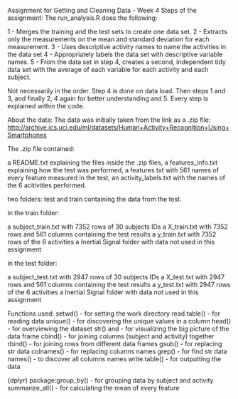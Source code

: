 Assignment for Getting and Cleaning Data - Week 4
Steps of the assignment:
The run_analysis.R does the following:

1 - Merges the training and the test sets to create one data set. 2 - Extracts only the measurements on the mean and standard deviation for each measurement. 3 - Uses descriptive activity names to name the activities in the data set 4 - Appropriately labels the data set with descriptive variable names. 5 - From the data set in step 4, creates a second, independent tidy data set with the average of each variable for each activity and each subject.

Not necessarily in the order. Step 4 is done on data load. Then steps 1 and 3, and finally 2, 4 again for better understanding and 5. Every step is explained within the code.

About the data:
The data was initially taken from the link as a .zip file: http://archive.ics.uci.edu/ml/datasets/Human+Activity+Recognition+Using+Smartphones

The .zip file contained:

a README.txt explaining the files inside the .zip files, a features_info.txt explaining how the test was performed, a features.txt with 561 names of every feature measured in the test, an activity_labels.txt with the names of the 6 acitivities performed.

two folders: test and train containing the data from the test.

in the train folder:

a subject_train.txt with 7352 rows of 30 subjects IDs a X_train.txt with 7352 rows and 561 columns containing the test results a y_train.txt with 7352 rows of the 6 activities a Inertial Signal folder with data not used in this assignment

in the test folder:

a subject_test.txt with 2947 rows of 30 subjects IDs a X_test.txt with 2947 rows and 561 columns containing the test results a y_test.txt with 2947 rows of the 6 activities a Inertial Signal folder with data not used in this assignment

Functions used:
setwd() - for setting the work directory read.table() - for reading data unique() - for discovering the unique values in a column head() - for overviewing the dataset str() and - for visualizing the big picture of the data frame cbind() - for joining columns (subject and activity) together rbind() - for joining rows from different data frames gsub() - for replacing str data colnames() - for replacing columns names grep() - for find str data names() - to discover all columns names write.table() - for outputting the data

{dplyr} package:group_by() - for grouping data by subject and activity summarize_all() - for calculating the mean of every feature
